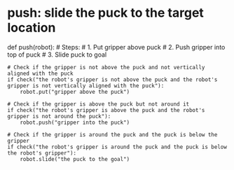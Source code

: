 # push: slide the puck to the target location
def push(robot):
    # Steps:
    #  1. Put gripper above puck
    #  2. Push gripper into top of puck
    #  3. Slide puck to goal
    
    # Check if the gripper is not above the puck and not vertically aligned with the puck
    if check("the robot's gripper is not above the puck and the robot's gripper is not vertically aligned with the puck"):
        robot.put("gripper above the puck")
        
    # Check if the gripper is above the puck but not around it
    if check("the robot's gripper is above the puck and the robot's gripper is not around the puck"):
        robot.push("gripper into the puck")
        
    # Check if the gripper is around the puck and the puck is below the gripper
    if check("the robot's gripper is around the puck and the puck is below the robot's gripper"):
        robot.slide("the puck to the goal")